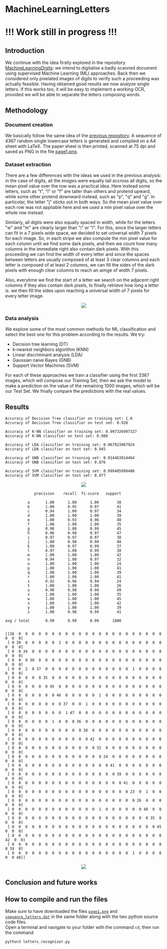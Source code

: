 # MachineLearningLetters
# !!! Work still in progress !!!

## Introduction
We continue with the idea firstly explored in the repository [MachineLearningDigits](https://github.com/dario-marvin/MachineLearningDigits): we intend to digitalise a badly scanned document using supervised Machine Learning (ML) approaches. Back then we considered only pixelated images of digits to verify such a proceeding was actually feasible. Having obtained good results we now analyze single letters. If this works too, it will be easy to implement a working OCR, provided we will be able to separate the letters composing words.

## Methodology
### Document creation
We basically follow the same idea of the [previous repository](https://github.com/dario-marvin/MachineLearningDigits). A sequence of 4367 random single lowercase letters is generated and compiled on a A4 sheet with LaTeX. The paper sheet is then printed, scanned at 75 dpi and saved as PNG in the file [page1.png](https://github.com/dario-marvin/MachineLearningLetters/blob/master/page1.png).

### Dataset extraction
There are a few differences with the ideas we used in the previous analysis: in the case of digits, all the _images_ were equally tall accross all digits, so the mean pixel value over the row was a practical idea. Here instead some letters, such as "t", "l" or "f" are taller than others and protend upward, while some other protend downward instead, such as "p", "q" and "g". In particolar, the letter "j" sticks out in both ways. So the mean pixel value over each row was not appliable here and we used a min pixel value over the whole row instead.

Similarly, all digits were also equally spaced in width, while for the letters "w" and "m" are clearly larger than "i" or "l".
For this, since the larger letters can fit in a 7 pixels wide space, we decided to set universal width 7 pixels for each image. 
So, in each stripe we also compute the min pixel value for each column until we find some dark pixels, and then we count how many columns in the immediate right also contain dark pixels. With this proceeding we can find the width of every letter and since the spaces between letters are usually composed of at least 3 clear columns and each letter is composed of at least 2 columns, we can fill the sides of the dark pixels with enough clear columns to reach an aimge of width 7 pixels.   

Also, everytime we find the start of a letter we search on the adjacent right columns if they also contain dark pixels, to finally retrieve how long a letter is. we then fill the sides upon reaching a universal width of 7 pixels for every letter image.

<p align="center">
  <img src="https://github.com/dario-marvin/MachineLearningLetters/blob/master/all_letters.png">
</p>

### Data analysis

We explore some of the most common methods for ML classification and select the best one for this problem according to the results. We try:
- Decision tree learning (DT)
- k-nearest neighbors algorithm (KNN)
- Linear discriminant analysis (LDA)
- Gaussian naive Bayes (GNB)
- Support Vector Machines (SVM)

For each of these approaches we train a classifier using the first 3367 images, which will compose our Training Set, then we
ask the model to make a prediction on the value of the remaining 1000 images, which will be our Test Set. We finally compare the predictions with the real values.

## Results

```
Accuracy of Decision Tree classifier on training set: 1.0
Accuracy of Decision Tree classifier on test set: 0.928

Accuracy of K-NN classifier on training set: 0.997326997327
Accuracy of K-NN classifier on test set: 0.988

Accuracy of LDA classifier on training set: 0.967923967924
Accuracy of LDA classifier on test set: 0.945

Accuracy of GNB classifier on training set: 0.914463914464
Accuracy of GNB classifier on test set: 0.876

Accuracy of SVM classifier on training set: 0.999405999406
Accuracy of SVM classifier on test set: 0.977
```
<p align="center">
  <img src="https://github.com/dario-marvin/MachineLearningLetters/blob/master/comparison.png">
</p>

```
             precision    recall  f1-score   support

          a       1.00      1.00      1.00        38
          b       1.00      0.95      0.97        41
          c       0.94      1.00      0.97        34
          d       1.00      1.00      1.00        39
          e       1.00      0.93      0.96        40
          f       1.00      1.00      1.00        35
          g       0.98      1.00      0.99        45
          h       0.96      0.98      0.97        47
          i       0.97      0.97      0.97        38
          j       1.00      0.98      0.99        48
          k       1.00      0.97      0.99        37
          l       0.97      1.00      0.99        38
          m       1.00      1.00      1.00        42
          n       0.94      1.00      0.97        32
          o       1.00      1.00      1.00        24
          p       1.00      1.00      1.00        41
          q       1.00      1.00      1.00        39
          r       1.00      1.00      1.00        41
          s       0.92      0.96      0.94        24
          t       1.00      1.00      1.00        26
          u       0.98      0.98      0.98        49
          v       1.00      1.00      1.00        35
          w       1.00      1.00      1.00        45
          x       1.00      1.00      1.00        42
          y       1.00      1.00      1.00        39
          z       1.00      0.98      0.99        41

avg / total       0.99      0.99      0.99      1000


[[38  0  0  0  0  0  0  0  0  0  0  0  0  0  0  0  0  0  0  0  0  0  0  0  0  0]
 [ 0 39  0  0  0  0  0  2  0  0  0  0  0  0  0  0  0  0  0  0  0  0  0  0  0  0]
 [ 0  0 34  0  0  0  0  0  0  0  0  0  0  0  0  0  0  0  0  0  0  0  0  0  0  0]
 [ 0  0  0 39  0  0  0  0  0  0  0  0  0  0  0  0  0  0  0  0  0  0  0  0  0  0]
 [ 0  0  2  0 37  0  0  0  0  0  0  0  0  0  0  0  0  0  1  0  0  0  0  0  0  0]
 [ 0  0  0  0  0 35  0  0  0  0  0  0  0  0  0  0  0  0  0  0  0  0  0  0  0  0]
 [ 0  0  0  0  0  0 45  0  0  0  0  0  0  0  0  0  0  0  0  0  0  0  0  0  0  0]
 [ 0  0  0  0  0  0  0 46  0  0  0  0  0  1  0  0  0  0  0  0  0  0  0  0  0  0]
 [ 0  0  0  0  0  0  0  0 37  0  0  1  0  0  0  0  0  0  0  0  0  0  0  0  0  0]
 [ 0  0  0  0  0  0  0  0  1 47  0  0  0  0  0  0  0  0  0  0  0  0  0  0  0  0]
 [ 0  0  0  0  0  0  1  0  0  0 36  0  0  0  0  0  0  0  0  0  0  0  0  0  0  0]
 [ 0  0  0  0  0  0  0  0  0  0  0 38  0  0  0  0  0  0  0  0  0  0  0  0  0  0]
 [ 0  0  0  0  0  0  0  0  0  0  0  0 42  0  0  0  0  0  0  0  0  0  0  0  0  0]
 [ 0  0  0  0  0  0  0  0  0  0  0  0  0 32  0  0  0  0  0  0  0  0  0  0  0  0]
 [ 0  0  0  0  0  0  0  0  0  0  0  0  0  0 24  0  0  0  0  0  0  0  0  0  0  0]
 [ 0  0  0  0  0  0  0  0  0  0  0  0  0  0  0 41  0  0  0  0  0  0  0  0  0  0]
 [ 0  0  0  0  0  0  0  0  0  0  0  0  0  0  0  0 39  0  0  0  0  0  0  0  0  0]
 [ 0  0  0  0  0  0  0  0  0  0  0  0  0  0  0  0  0 41  0  0  0  0  0  0  0  0]
 [ 0  0  0  0  0  0  0  0  0  0  0  0  0  0  0  0  0  0 23  0  1  0  0  0  0  0]
 [ 0  0  0  0  0  0  0  0  0  0  0  0  0  0  0  0  0  0  0 26  0  0  0  0  0  0]
 [ 0  0  0  0  0  0  0  0  0  0  0  0  0  1  0  0  0  0  0  0 48  0  0  0  0  0]
 [ 0  0  0  0  0  0  0  0  0  0  0  0  0  0  0  0  0  0  0  0  0 35  0  0  0  0]
 [ 0  0  0  0  0  0  0  0  0  0  0  0  0  0  0  0  0  0  0  0  0  0 45  0  0  0]
 [ 0  0  0  0  0  0  0  0  0  0  0  0  0  0  0  0  0  0  0  0  0  0  0 42  0  0]
 [ 0  0  0  0  0  0  0  0  0  0  0  0  0  0  0  0  0  0  0  0  0  0  0  0 39  0]
 [ 0  0  0  0  0  0  0  0  0  0  0  0  0  0  0  0  0  0  1  0  0  0  0  0  0 40]]

```

<p align="center">
  <img src="https://github.com/dario-marvin/MachineLearningLetters/blob/master/wrong_predictions.png">
</p>


## Conclusion and future works


## How to compile and run the files
Make sure to have downloaded the files [`page1.png`](https://github.com/dario-marvin/MachineLearningLetters/blob/master/page1.png) and [`sequence_letters.dat`](https://github.com/dario-marvin/MachineLearningLetters/blob/master/sequence_letters.dat) in the same folder along with the two python source code files.  
Open a terminal and navigate to your folder with the command `cd`, then run the command
```
python3 letters_recognizer.py
```
